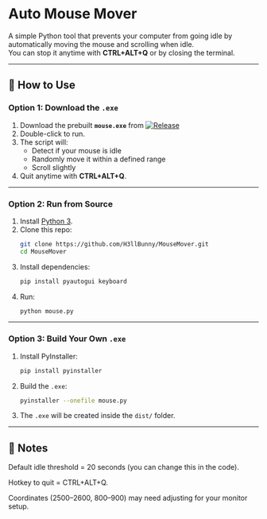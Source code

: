 # Auto Mouse Mover

A simple Python tool that prevents your computer from going idle by automatically moving the mouse and scrolling when idle.  
You can stop it anytime with **CTRL+ALT+Q** or by closing the terminal.

---

## 🚀 How to Use
### Option 1: Download the `.exe`
1. Download the prebuilt **`mouse.exe`** from [![Release](https://img.shields.io/badge/release-v1.0-blue)](https://github.com/H3llBunny/MouseMover/releases/tag/v1.0.0)
2. Double-click to run.  
3. The script will:
   - Detect if your mouse is idle
   - Randomly move it within a defined range
   - Scroll slightly  
4. Quit anytime with **CTRL+ALT+Q**.

---

### Option 2: Run from Source
1. Install [Python 3](https://www.python.org/downloads/).  
2. Clone this repo:
   ```bash
   git clone https://github.com/H3llBunny/MouseMover.git
   cd MouseMover
3. Install dependencies:
   ```bash
   pip install pyautogui keyboard
4. Run:
   ```bash
   python mouse.py

---

### Option 3: Build Your Own `.exe`
1. Install PyInstaller:
   ```bash
   pip install pyinstaller
2. Build the `.exe`:
   ```bash
   pyinstaller --onefile mouse.py
3. The `.exe` will be created inside the `dist/` folder.

---

## 📝 Notes

Default idle threshold = 20 seconds (you can change this in the code).

Hotkey to quit = CTRL+ALT+Q.

Coordinates (2500–2600, 800–900) may need adjusting for your monitor setup.

